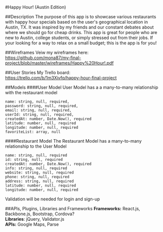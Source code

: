 #Happy Hour! (Austin Edition)

##Description
The purpose of this app is to showcase various restaurants with happy hour specials based on the user's geographical location in Austin, TX. It was inspired by my friends and our constant debates about where we should go for cheap drinks. This app is great for people who are new to Austin, college students, or simply stressed out from their jobs. If your looking for a way to relax on a small budget; this is the app is for you!  

##Wireframes
Veiw my wireframes here: <br/>
https://github.com/mona87/my-final-project/blob/master/wireframes/Happy%20Hour!.pdf

##User Stories
My Trello board: <br/>
https://trello.com/b/1m3Xivfq/happy-hour-final-project

##Models
####User Model
User Model has a a many-to-many relationship with the restaurant model<br/>
```
name: string, null, required,
password: string, null, required,
email: string, null, required,
userId: string, null, required,
createdAt: number, Date.Now(), required
latitude: number, null, required
longitude: number, null, required
favoriteList: array, null 
```
####Restaurant Model
The Restaurant Model has a many-to-many relationship to the User Model
```
name: string, null, required
id: string, null, required
createdAt: number, Date.Now(), required
info: string, null, required
website: string, null, required
phone: string, null, required
address: string, null, required
latitude: number, null, required
longitude: number, null, required
```
Validation will be needed for login and sign-up

##APIs, Plugins, Libraries and Frameworks
<strong>Frameworks:</strong> React.js, Backbone.js, Bootstrap, Cordova? <br/>
<strong>Libraries</strong>: jQuery, Validator.js <br/>
<strong>APIs:</strong> Google Maps, Parse
